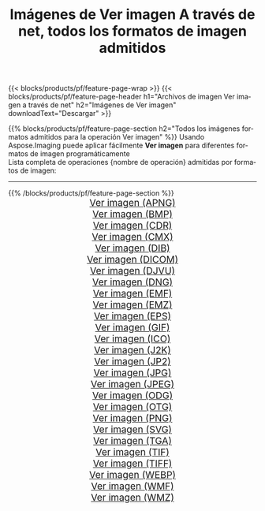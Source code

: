 ﻿---
title: Imágenes de Ver imagen A través de net, todos los formatos de imagen admitidos 
weight: 3920
url: /es/net/viewer 
lang: es
langdirlevel: 2
locales: zh-hans,ja,it,ru,de,es,fr,nl,id,lt,pl,pt,vi,tr,ko,zh-hant,ar,hi,th,sv,cs,uk,he
description: Usando Aspose.Imaging puede fácilmente Ver imagen imágenes a través de net
---

{{< blocks/products/pf/feature-page-wrap >}}
{{< blocks/products/pf/feature-page-header h1="Archivos de imagen Ver imagen a través de net" h2="Imágenes de Ver imagen" downloadText="Descargar" >}}


{{% blocks/products/pf/feature-page-section  h2="Todos los imágenes formatos admitidos para la operación Ver imagen" %}}
Usando Aspose.Imaging puede aplicar fácilmente **Ver imagen** para diferentes formatos de imagen programáticamente
<br/>
Lista completa de operaciones {nombre de operación} admitidas por formatos de imagen:
<hr/>
{{% /blocks/products/pf/feature-page-section %}}
<div class="container-fluid productfamilypage bg-gray">
    <div class="convertypes bg-gray agp-content section">
        <div class="container">
		<div class="row other-converters" style="gap: 10px;font-size: 19px;text-align:center;">
		    <div class='col-md-2 other-converter remove-lp remove-rp'><a href="/imaging/es/net/viewer/apng" style="padding:15px;">Ver imagen (APNG)</a></div><div class='col-md-2 other-converter remove-lp remove-rp'><a href="/imaging/es/net/viewer/bmp" style="padding:15px;">Ver imagen (BMP)</a></div><div class='col-md-2 other-converter remove-lp remove-rp'><a href="/imaging/es/net/viewer/cdr" style="padding:15px;">Ver imagen (CDR)</a></div><div class='col-md-2 other-converter remove-lp remove-rp'><a href="/imaging/es/net/viewer/cmx" style="padding:15px;">Ver imagen (CMX)</a></div><div class='col-md-2 other-converter remove-lp remove-rp'><a href="/imaging/es/net/viewer/dib" style="padding:15px;">Ver imagen (DIB)</a></div><div class='col-md-2 other-converter remove-lp remove-rp'><a href="/imaging/es/net/viewer/dicom" style="padding:15px;">Ver imagen (DICOM)</a></div><div class='col-md-2 other-converter remove-lp remove-rp'><a href="/imaging/es/net/viewer/djvu" style="padding:15px;">Ver imagen (DJVU)</a></div><div class='col-md-2 other-converter remove-lp remove-rp'><a href="/imaging/es/net/viewer/dng" style="padding:15px;">Ver imagen (DNG)</a></div><div class='col-md-2 other-converter remove-lp remove-rp'><a href="/imaging/es/net/viewer/emf" style="padding:15px;">Ver imagen (EMF)</a></div><div class='col-md-2 other-converter remove-lp remove-rp'><a href="/imaging/es/net/viewer/emz" style="padding:15px;">Ver imagen (EMZ)</a></div><div class='col-md-2 other-converter remove-lp remove-rp'><a href="/imaging/es/net/viewer/eps" style="padding:15px;">Ver imagen (EPS)</a></div><div class='col-md-2 other-converter remove-lp remove-rp'><a href="/imaging/es/net/viewer/gif" style="padding:15px;">Ver imagen (GIF)</a></div><div class='col-md-2 other-converter remove-lp remove-rp'><a href="/imaging/es/net/viewer/ico" style="padding:15px;">Ver imagen (ICO)</a></div><div class='col-md-2 other-converter remove-lp remove-rp'><a href="/imaging/es/net/viewer/j2k" style="padding:15px;">Ver imagen (J2K)</a></div><div class='col-md-2 other-converter remove-lp remove-rp'><a href="/imaging/es/net/viewer/jp2" style="padding:15px;">Ver imagen (JP2)</a></div><div class='col-md-2 other-converter remove-lp remove-rp'><a href="/imaging/es/net/viewer/jpg" style="padding:15px;">Ver imagen (JPG)</a></div><div class='col-md-2 other-converter remove-lp remove-rp'><a href="/imaging/es/net/viewer/jpeg" style="padding:15px;">Ver imagen (JPEG)</a></div><div class='col-md-2 other-converter remove-lp remove-rp'><a href="/imaging/es/net/viewer/odg" style="padding:15px;">Ver imagen (ODG)</a></div><div class='col-md-2 other-converter remove-lp remove-rp'><a href="/imaging/es/net/viewer/otg" style="padding:15px;">Ver imagen (OTG)</a></div><div class='col-md-2 other-converter remove-lp remove-rp'><a href="/imaging/es/net/viewer/png" style="padding:15px;">Ver imagen (PNG)</a></div><div class='col-md-2 other-converter remove-lp remove-rp'><a href="/imaging/es/net/viewer/svg" style="padding:15px;">Ver imagen (SVG)</a></div><div class='col-md-2 other-converter remove-lp remove-rp'><a href="/imaging/es/net/viewer/tga" style="padding:15px;">Ver imagen (TGA)</a></div><div class='col-md-2 other-converter remove-lp remove-rp'><a href="/imaging/es/net/viewer/tif" style="padding:15px;">Ver imagen (TIF)</a></div><div class='col-md-2 other-converter remove-lp remove-rp'><a href="/imaging/es/net/viewer/tiff" style="padding:15px;">Ver imagen (TIFF)</a></div><div class='col-md-2 other-converter remove-lp remove-rp'><a href="/imaging/es/net/viewer/webp" style="padding:15px;">Ver imagen (WEBP)</a></div><div class='col-md-2 other-converter remove-lp remove-rp'><a href="/imaging/es/net/viewer/wmf" style="padding:15px;">Ver imagen (WMF)</a></div><div class='col-md-2 other-converter remove-lp remove-rp'><a href="/imaging/es/net/viewer/wmz" style="padding:15px;">Ver imagen (WMZ)</a></div>
                </div>
        </div>
    </div>
</div>
<br/>
